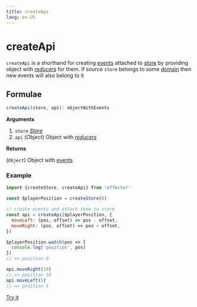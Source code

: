 ```yaml
---
title: createApi
lang: en-US
---
```


# createApi

`createApi` is a shorthand for creating [events](/api/effector/Event.md) attached to [store](/api/effector/Store.md) by providing object with [_reducers_](/explanation/glossary.md#reducer) for them. If source `store` belongs to some [domain](/api/effector/Domain.md) then new events will also belong to it

## Formulae

```ts
createApi(store, api): objectWithEvents
```

**Arguments**

1. `store` [_Store_](/api/effector/Store.md)
2. `api` (_Object_) Object with [_reducers_](/explanation/glossary.md#reducer)

**Returns**

(_`Object`_) Object with [events](/api/effector/Event.md)

### Example

```js
import {createStore, createApi} from 'effector'

const $playerPosition = createStore(0)

// create events and attach them to store
const api = createApi($playerPosition, {
  moveLeft: (pos, offset) => pos - offset,
  moveRight: (pos, offset) => pos + offset,
})

$playerPosition.watch(pos => {
  console.log('position', pos)
})
// => position 0

api.moveRight(10)
// => position 10
api.moveLeft(5)
// => position 5
```

[Try it](https://share.effector.dev/SjVy8dzF)
